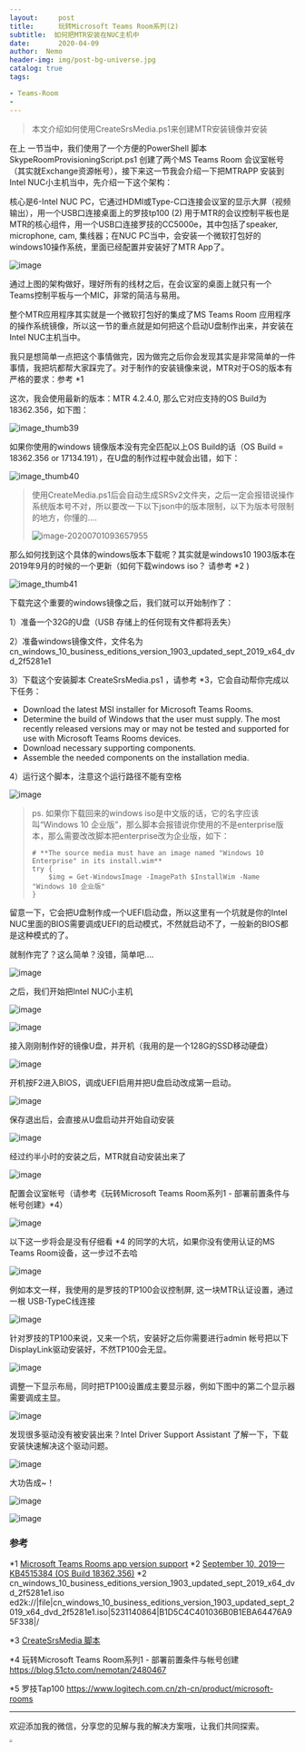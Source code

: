 ```yaml
---
layout:     post
title:      玩转Microsoft Teams Room系列(2)
subtitle:  如何把MTR安装在NUC主机中
date:       2020-04-09
author:  Nemo
header-img: img/post-bg-universe.jpg
catalog: true
tags:

- Teams-Room
- 
---
```


> 本文介绍如何使用CreateSrsMedia.ps1来创建MTR安装镜像并安装

在上 一节当中，我们使用了一个方便的PowerShell 脚本SkypeRoomProvisioningScript.ps1 创建了两个MS Teams Room 会议室帐号（其实就Exchange资源帐号），接下来这一节我会介绍一下把MTRAPP 安装到Intel NUC小主机当中，先介绍一下这个架构：

核心是6-Intel NUC PC，它通过HDMI或Type-C口连接会议室的显示大屏（视频输出），用一个USB口连接桌面上的罗技tp100 (2) 用于MTR的会议控制平板也是MTR的核心组件，用一个USB口连接罗技的CC5000e，其中包括了speaker, microphone, cam, 集线器；在NUC PC当中，会安装一个微软打包好的windows10操作系统，里面已经配置并安装好了MTR App了。

![image](https://cdn.jsdelivr.net/gh/tangx007/tangx007.github.io/img/mtrpcimage_thumb24.png)

通过上图的架构做好，理好所有的线材之后，在会议室的桌面上就只有一个Teams控制平板与一个MIC，非常的简洁与易用。

整个MTR应用程序其实就是一个微软打包好的集成了MS Teams Room 应用程序的操作系统镜像，所以这一节的重点就是如何把这个启动U盘制作出来，并安装在Intel NUC主机当中。

我只是想简单一点把这个事情做完，因为做完之后你会发现其实是非常简单的一件事情，我把坑都帮大家踩完了。对于制作的安装镜像来说，MTR对于OS的版本有严格的要求：参考 *1

这次，我会使用最新的版本：MTR 4.2.4.0, 那么它对应支持的OS Build为18362.356，如下图：

![image_thumb39](https://cdn.jsdelivr.net/gh/tangx007/tangx007.github.io/img/mtrpcimage_thumb39_thumb3.png)

如果你使用的windows 镜像版本没有完全匹配以上OS Build的话（OS Build = 18362.356 or 17134.191），在U盘的制作过程中就会出错，如下：

![image_thumb40](https://cdn.jsdelivr.net/gh/tangx007/tangx007.github.io/img/mtrpcimage_thumb40_thumb5.png)

> 使用CreateMedia.ps1后会自动生成SRSv2文件夹，之后一定会报错说操作系统版本号不对，所以要改一下以下json中的版本限制，以下为版本号限制的地方，你懂的....
>
> ![image-20200701093657955](https://cdn.jsdelivr.net/gh/tangx007/tangx007.github.io/img/image-20200701093657955.png)

那么如何找到这个具体的windows版本下载呢？其实就是windows10 1903版本在2019年9月的时候的一个更新（如何下载windows iso？ 请参考 *2 )

![image_thumb41](https://cdn.jsdelivr.net/gh/tangx007/tangx007.github.io/img/mtrpcimage_thumb41_thumb3.png)

下载完这个重要的windows镜像之后，我们就可以开始制作了：

1）准备一个32G的U盘（USB 存储上的任何现有文件都将丢失）

2）准备windows镜像文件，文件名为cn_windows_10_business_editions_version_1903_updated_sept_2019_x64_dvd_2f5281e1

3）下载这个安装脚本 CreateSrsMedia.ps1 ，请参考 *3，它会自动帮你完成以下任务：

- Download the latest MSI installer for Microsoft Teams Rooms. 
- Determine the build of Windows that the user must supply. The most recently  released versions may or may not be tested and supported for use with Microsoft  Teams Rooms devices. 
- Download necessary supporting components. 
- Assemble the needed components on the installation media.

4）运行这个脚本，注意这个运行路径不能有空格

![image](https://cdn.jsdelivr.net/gh/tangx007/tangx007.github.io/img/mtrpcimage_thumb9.png)

> ps. 如果你下载回来的windows iso是中文版的话，它的名字应该叫“Windows 10 企业版”，那么脚本会报错说你使用的不是enterprise版本，那么需要改改脚本把enterprise改为企业版，如下：
>
>     # **The source media must have an image named "Windows 10 Enterprise" in its install.wim**
>     try {
>         $img = Get-WindowsImage -ImagePath $InstallWim -Name "Windows 10 企业版"
>     } 

留意一下，它会把U盘制作成一个UEFI启动盘，所以这里有一个坑就是你的Intel NUC里面的BIOS需要调成UEFI的启动模式，不然就启动不了，一般新的BIOS都是这种模式的了。

就制作完了？这么简单？没错，简单吧….

![image](https://cdn.jsdelivr.net/gh/tangx007/tangx007.github.io/img/mtrpcimage_thumb191.png)

之后，我们开始把Intel NUC小主机

![image](https://cdn.jsdelivr.net/gh/tangx007/tangx007.github.io/img/mtrpcimage_thumb12.png)

![image](https://cdn.jsdelivr.net/gh/tangx007/tangx007.github.io/img/mtrpcimage_thumb13.png)

接入刚刚制作好的镜像U盘，并开机（我用的是一个128G的SSD移动硬盘）

![image](https://cdn.jsdelivr.net/gh/tangx007/tangx007.github.io/img/mtrpcimage_thumb14.png)

开机按F2进入BIOS，调成UEFI启用并把U盘启动改成第一启动。

![image](https://cdn.jsdelivr.net/gh/tangx007/tangx007.github.io/img/mtrpcimage_thumb15.png)

保存退出后，会直接从U盘启动并开始自动安装

![image](https://cdn.jsdelivr.net/gh/tangx007/tangx007.github.io/img/mtrpcimage_thumb16.png)

经过约半小时的安装之后，MTR就自动安装出来了

![image](https://cdn.jsdelivr.net/gh/tangx007/tangx007.github.io/img/mtrpcimage_thumb17.png)

配置会议室帐号（请参考《玩转Microsoft Teams Room系列1 - 部署前置条件与帐号创建》*4）

![image](https://cdn.jsdelivr.net/gh/tangx007/tangx007.github.io/img/mtrpcimage_thumb18.png)

以下这一步将会是没有仔细看 *4 的同学的大坑，如果你没有使用认证的MS Teams Room设备，这一步过不去哈

![image](https://cdn.jsdelivr.net/gh/tangx007/tangx007.github.io/img/mtrpcimage_thumb19.png)

例如本文一样，我使用的是罗技的TP100会议控制屏, 这一块MTR认证设置，通过一根 USB-TypeC线连接

![image](https://cdn.jsdelivr.net/gh/tangx007/tangx007.github.io/img/mtrpcimage_thumb20.png)

针对罗技的TP100来说，又来一个坑，安装好之后你需要进行admin 帐号把以下DisplayLink驱动安装好，不然TP100会无显。

![image](https://cdn.jsdelivr.net/gh/tangx007/tangx007.github.io/img/mtrpcimage_thumb21.png)

调整一下显示布局，同时把TP100设置成主要显示器，例如下图中的第二个显示器需要调成主显。

![image](https://cdn.jsdelivr.net/gh/tangx007/tangx007.github.io/img/mtrpcimage_thumb22.png)

发现很多驱动没有被安装出来？Intel Driver Support Assistant 了解一下，下载安装快速解决这个驱动问题。

![image](https://cdn.jsdelivr.net/gh/tangx007/tangx007.github.io/img/mtrpcimage_thumb7.png)

大功告成~！

![image](https://cdn.jsdelivr.net/gh/tangx007/tangx007.github.io/img/mtrpcimage_thumb10.png)

![image](https://cdn.jsdelivr.net/gh/tangx007/tangx007.github.io/img/mtrpcimage_thumb11.png)

### 参考

*1 [Microsoft Teams Rooms app version support](https://docs.microsoft.com/zh-cn/MicrosoftTeams/rooms/rooms-lifecycle-support) 
 *2 [September 10, 2019—KB4515384 (OS Build 18362.356)](https://support.microsoft.com/en-us/help/4515384/windows-10-update-kb4515384) 
 *2 cn_windows_10_business_editions_version_1903_updated_sept_2019_x64_dvd_2f5281e1.iso 
 ed2k://|file|cn_windows_10_business_editions_version_1903_updated_sept_2019_x64_dvd_2f5281e1.iso|5231140864|B1D5C4C401036B0B1EBA64476A95F338|/

 *3 [CreateSrsMedia 脚本](https://go.microsoft.com/fwlink/?linkid=867842) 

*4 玩转Microsoft Teams Room系列1 - 部署前置条件与帐号创建 https://blog.51cto.com/nemotan/2480467

*5 罗技Tap100 https://www.logitech.com.cn/zh-cn/product/microsoft-rooms

------

欢迎添加我的微信，分享您的见解与我的解决方案哦，让我们共同探索。

<img src="https://cdn.jsdelivr.net/gh/tangx007/tangx007.github.io/img/nemo-qrcode.jpg" style="zoom: 33%;" />




